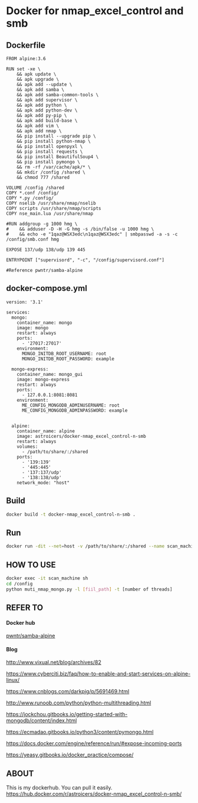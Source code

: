 Docker for nmap_excel_control and smb
===================

## Dockerfile
```
FROM alpine:3.6

RUN set -xe \
    && apk update \
    && apk upgrade \
    && apk add --update \
    && apk add samba \
    && apk add samba-common-tools \
    && apk add supervisor \
    && apk add python \
    && apk add python-dev \
    && apk add py-pip \
    && apk add build-base \
    && apk add vim \
    && apk add nmap \
    && pip install --upgrade pip \
    && pip install python-nmap \
    && pip install openpyxl \
    && pip install requests \
    && pip install BeautifulSoup4 \
    && pip install pymongo \
    && rm -rf /var/cache/apk/* \
    && mkdir /config /shared \
    && chmod 777 /shared

VOLUME /config /shared
COPY *.conf /config/
COPY *.py /config/
COPY nselib /usr/share/nmap/nselib
COPY scripts /usr/share/nmap/scripts
COPY nse_main.lua /usr/share/nmap

#RUN addgroup -g 1000 hmg \
#    && adduser -D -H -G hmg -s /bin/false -u 1000 hmg \
#    && echo -e "1qaz@WSX3edc\n1qaz@WSX3edc" | smbpasswd -a -s -c /config/smb.conf hmg

EXPOSE 137/udp 138/udp 139 445

ENTRYPOINT ["supervisord", "-c", "/config/supervisord.conf"]

#Reference pwntr/samba-alpine

```
## docker-compose.yml
```
version: '3.1'

services:
  mongo:
    container_name: mongo
    image: mongo
    restart: always
    ports:
      - '27017:27017'
    environment:
      MONGO_INITDB_ROOT_USERNAME: root
      MONGO_INITDB_ROOT_PASSWORD: example

  mongo-express:
    container_name: mongo_gui
    image: mongo-express
    restart: always
    ports:
      - 127.0.0.1:8081:8081
    environment:
      ME_CONFIG_MONGODB_ADMINUSERNAME: root
      ME_CONFIG_MONGODB_ADMINPASSWORD: example


  alpine:
    container_name: alpine
    image: astroicers/docker-nmap_excel_control-n-smb
    restart: always
    volumes:
      - /path/to/share/:/shared
    ports:
      - '139:139'
      - '445:445'
      - '137:137/udp'
      - '138:138/udp'
    network_mode: "host"
```
## Build 
```sh
docker build -t docker-nmap_excel_control-n-smb .
```

## Run
```sh
docker run -dit --net=host -v /path/to/share/:/shared --name scan_machine astroicers/docker-nmap_excel_control-n-smb
```

## HOW TO USE
```sh
docker exec -it scan_machine sh
cd /config
python muti_nmap_mongo.py -l [fiil_path] -t [number of threads]
```
## REFER TO

#### Docker hub
[pwntr/samba-alpine](https://hub.docker.com/r/pwntr/samba-alpine/)

#### Blog
http://www.vixual.net/blog/archives/82

https://www.cyberciti.biz/faq/how-to-enable-and-start-services-on-alpine-linux/

https://www.cnblogs.com/darkpig/p/5691469.html

http://www.runoob.com/python/python-multithreading.html

https://jockchou.gitbooks.io/getting-started-with-mongodb/content/index.html

https://ecmadao.gitbooks.io/python3/content/pymongo.html

https://docs.docker.com/engine/reference/run/#expose-incoming-ports

https://yeasy.gitbooks.io/docker_practice/compose/

## ABOUT
This is my dockerhub.
You can pull it easily.
https://hub.docker.com/r/astroicers/docker-nmap_excel_control-n-smb/